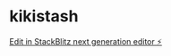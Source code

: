 # kikistash

[Edit in StackBlitz next generation editor ⚡️](https://stackblitz.com/~/github.com/vrmTRO/kikistash)